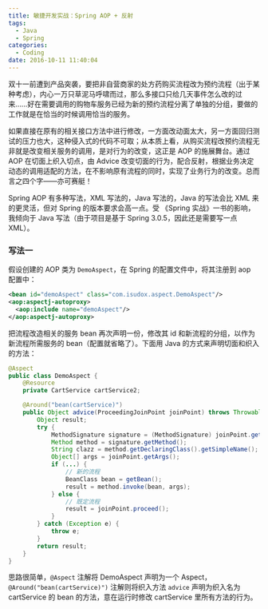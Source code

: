 ```yaml
---
title: 敏捷开发实战：Spring AOP + 反射
tags:
  - Java
  - Spring
categories:
  - Coding
date: 2016-10-11 11:40:04
---
```



双十一前遭到产品突袭，要把非自营商家的处方药购买流程改为预约流程（出于某种考虑），内心一万只草泥马呼啸而过，那么多接口只给几天事件怎么改的过来……好在需要调用的购物车服务已经为新的预约流程分离了单独的分组，要做的工作就是在恰当的时候调用恰当的服务。

<!-- more -->

如果直接在原有的相关接口方法中进行修改，一方面改动面太大，另一方面回归测试的压力也大，这种侵入式的代码不可取；从本质上看，从购买流程改预约流程无非就是改变相关服务的调用，是对行为的改变，这正是 AOP 的施展舞台。通过 AOP 在切面上织入切点，由 Advice 改变切面的行为，配合反射，根据业务决定动态的调用适配的方法，在不影响原有流程的同时，实现了业务行为的改变。总而言之四个字——亦可赛艇！

Spring AOP 有多种写法，XML 写法的，Java 写法的，Java 的写法会比 XML 来的更灵活，但对 Spring 的版本要求会高一点。受 《Spring 实战》一书的影响，我倾向于 Java 写法（由于项目是基于 Spring 3.0.5，因此还是需要写一点 XML）。

### 写法一

假设创建的 AOP 类为 `DemoAspect`，在 Spring 的配置文件中，将其注册到 aop 配置中：

```xml
<bean id="demoAspect" class="com.isudox.aspect.DemoAspect"/>
<aop:aspectj-autoproxy>
  <aop:include name="demoAspect"/>
</aop:aspectj-autoproxy>
```

把流程改造相关的服务 bean 再次声明一份，修改其 id 和新流程的分组，以作为新流程所需服务的 bean（配置就省略了）。下面用 Java 的方式来声明切面和织入的方法：

```java
@Aspect
public class DemoAspect {
    @Resource
    private CartService cartService2;

    @Around("bean(cartService)")
    public Object advice(ProceedingJoinPoint joinPoint) throws Throwable {
        Object result;
        try {
            MethodSignature signature = (MethodSignature) joinPoint.getSignature();
            Method method = signature.getMethod();
            String clazz = method.getDeclaringClass().getSimpleName();
            Object[] args = joinPoint.getArgs();
            if (...) {
                // 新的流程
                BeanClass bean = getBean();
                result = method.invoke(bean, args);
            } else {
                // 既定流程
                result = joinPoint.proceed();
            }
        } catch (Exception e) {
            throw e;
        }
        return result;
    }
}
```

思路很简单，`@Aspect` 注解将 DemoAspect 声明为一个 Aspect，`@Around("bean(cartService)")` 注解则将织入方法 `advice` 声明为织入名为 cartService 的 bean 的方法，意在运行时修改 cartService 里所有方法的行为。

